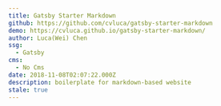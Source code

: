 ```yaml
---
title: Gatsby Starter Markdown
github: https://github.com/cvluca/gatsby-starter-markdown
demo: https://cvluca.github.io/gatsby-starter-markdown/
author: Luca(Wei) Chen
ssg:
  - Gatsby
cms:
  - No Cms
date: 2018-11-08T02:07:22.000Z
description: boilerplate for markdown-based website
stale: true
---
```

